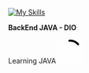 [![My Skills](https://skillicons.dev/icons?i=java&theme=light)](https://skillicons.dev)


**BackEnd JAVA - DIO**

Learning JAVA ![loading](loading.gif)

